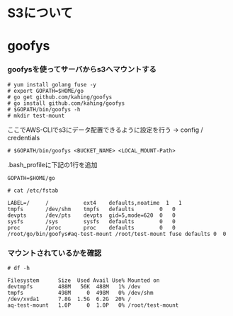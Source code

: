 # S3について

# goofys

### goofysを使ってサーバからs3へマウントする

```
# yum install golang fuse -y
# export GOPATH=$HOME/go
# go get github.com/kahing/goofys
# go install github.com/kahing/goofys
# $GOPATH/bin/goofys -h
# mkdir test-mount
```

ここでAWS-CLIでs3にデータ配置できるように設定を行う
→ config / credentials

```  
# $GOPATH/bin/goofys <BUCKET_NAME> <LOCAL_MOUNT-Path>
```


.bash_profileに下記の1行を追加

```
GOPATH=$HOME/go
```


`# cat /etc/fstab`

```
LABEL=/     /           ext4    defaults,noatime  1   1
tmpfs       /dev/shm    tmpfs   defaults        0   0
devpts      /dev/pts    devpts  gid=5,mode=620  0   0
sysfs       /sys        sysfs   defaults        0   0
proc        /proc       proc    defaults        0   0
/root/go/bin/goofys#aq-test-mount /root/test-mount fuse defaults 0  0
```

### マウントされているかを確認
`# df -h`

```
Filesystem      Size  Used Avail Use% Mounted on
devtmpfs        488M   56K  488M   1% /dev
tmpfs           498M     0  498M   0% /dev/shm
/dev/xvda1      7.8G  1.5G  6.2G  20% /
aq-test-mount   1.0P     0  1.0P   0% /root/test-mount
```

